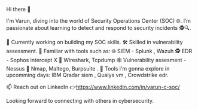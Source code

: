 Hi there 👋

I'm Varun, diving into the world of Security Operations Center (SOC) 🌐. I’m passionate about learning to detect and respond to security incidents 🕵️🔍.

🔭 Currently working on building my SOC skills.
🛠️ Skilled in vulnerability assessment.
🐉 Familiar with tools such as: 
    🌐 SIEM - Splunk , Wazuh
    🕵️ EDR - Sophos intercept X 
    🛜 Wireshark, Tcpdump
    🕸️ Vulnerability assesment - Nessus 
    🍁 Nmap, Maltego, Burpsuite .
📑 Tools i'm gonna explore in upcomming days: IBM Qradar siem , Qualys vm , Crowdstrike edr.
    
📫 Reach out on LinkedIn 👉https://www.linkedin.com/in/varun-c-soc/

Looking forward to connecting with others in cybersecurity.
